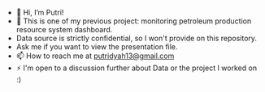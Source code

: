 - 👋 Hi, I’m Putri!
- 💞️ This is one of my previous project: monitoring petroleum production resource system dashboard.
- Data source is strictly confidential, so I won't provide on this repository.
- Ask me if you want to view the presentation file.
- 📫 How to reach me at putridyah13@gmail.com
- ⚡  I'm open to a discussion further about Data or the project I worked on :) 
